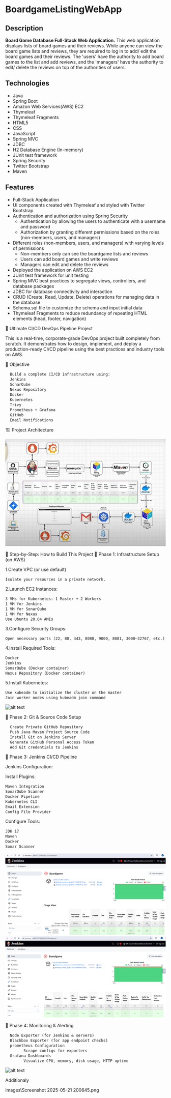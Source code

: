 # BoardgameListingWebApp

## Description

**Board Game Database Full-Stack Web Application.**
This web application displays lists of board games and their reviews. While anyone can view the board game lists and reviews, they are required to log in to add/ edit the board games and their reviews. The 'users' have the authority to add board games to the list and add reviews, and the 'managers' have the authority to edit/ delete the reviews on top of the authorities of users.  

## Technologies

- Java
- Spring Boot
- Amazon Web Services(AWS) EC2
- Thymeleaf
- Thymeleaf Fragments
- HTML5
- CSS
- JavaScript
- Spring MVC
- JDBC
- H2 Database Engine (In-memory)
- JUnit test framework
- Spring Security
- Twitter Bootstrap
- Maven

## Features

- Full-Stack Application
- UI components created with Thymeleaf and styled with Twitter Bootstrap
- Authentication and authorization using Spring Security
  - Authentication by allowing the users to authenticate with a username and password
  - Authorization by granting different permissions based on the roles (non-members, users, and managers)
- Different roles (non-members, users, and managers) with varying levels of permissions
  - Non-members only can see the boardgame lists and reviews
  - Users can add board games and write reviews
  - Managers can edit and delete the reviews
- Deployed the application on AWS EC2
- JUnit test framework for unit testing
- Spring MVC best practices to segregate views, controllers, and database packages
- JDBC for database connectivity and interaction
- CRUD (Create, Read, Update, Delete) operations for managing data in the database
- Schema.sql file to customize the schema and input initial data
- Thymeleaf Fragments to reduce redundancy of repeating HTML elements (head, footer, navigation)


🚀 Ultimate CI/CD DevOps Pipeline Project

This is a real-time, corporate-grade DevOps project built completely from scratch. It demonstrates how to design, implement, and deploy a production-ready CI/CD pipeline using the best practices and industry tools on AWS.



📌 Objective

      Build a complete CI/CD infrastructure using:
      Jenkins
      SonarQube
      Nexus Repository
      Docker
      Kubernetes
      Trivy
      Prometheus + Grafana
      GitHub 
      Email Notifications

🏗️ Project Architecture

![alt text](<Screenshot 2025-05-22 081652.png>)


🧪 Step-by-Step: How to Build This Project
🔹 Phase 1: Infrastructure Setup (on AWS)

1.Create VPC (or use default)

    Isolate your resources in a private network.

2.Launch EC2 Instances:

    3 VMs for Kubernetes: 1 Master + 2 Workers
    1 VM for Jenkins
    1 VM for SonarQube
    1 VM for Nexus
    Use Ubuntu 20.04 AMIs

3.Configure Security Groups:

    Open necessary ports (22, 80, 443, 8080, 9000, 8081, 3000–32767, etc.)

4.Install Required Tools:

    Docker
    Jenkins
    SonarQube (Docker container)
    Nexus Repository (Docker container)

5.Install Kubernetes:

    Use kubeadm to initialize the cluster on the master
    Join worker nodes using kubeadm join command


![alt text](<Screenshot 2025-05-21 200645.png>)

🔹 Phase 2: Git & Source Code Setup

      Create Private GitHub Repository
      Push Java Maven Project Source Code
      Install Git on Jenkins Server
      Generate GitHub Personal Access Token
      Add Git credentials to Jenkins


🔹 Phase 3: Jenkins CI/CD Pipeline

Jenkins Configuration:

Install Plugins:

    Maven Integration
    SonarQube Scanner
    Docker Pipeline
    Kubernetes CLI
    Email Extension
    Config File Provider

Configure Tools:

    JDK 17
    Maven
    Docker
    Sonar Scanner

![alt text](</images/Screenshot 2025-05-21 211610.png>)
![alt text](</images/Screenshot 2025-05-21 211625.png>)

🔹 Phase 4: Monitoring & Alerting

      Node Exporter (for Jenkins & servers)
      Blackbox Exporter (for app endpoint checks)
      prometheus Configuration
            Scrape configs for exporters
      Grafana Dashboards
            Visualize CPU, memory, disk usage, HTTP uptime


![alt text](<Screenshot 2025-05-21 230135.png>)

Additionaly




images\Screenshot 2025-05-21 200645.png